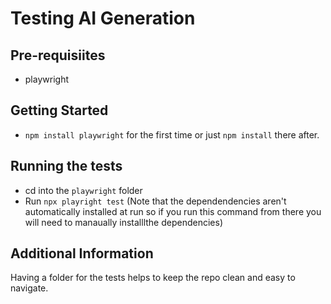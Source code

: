 # Testing AI Generation

## Pre-requisiites

- playwright

## Getting Started

- `npm install playwright` for the first time or just `npm install` there after.

## Running the tests

- cd into the `playwright` folder
- Run `npx playright test` (Note that the dependendencies aren't automatically installed at run so if you run this command from there you will need to manaually installlthe dependencies)

## Additional Information

Having a folder for the tests helps to keep the repo clean and easy to navigate. 